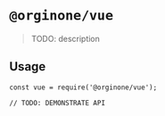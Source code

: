 # `@orginone/vue`

> TODO: description

## Usage

```
const vue = require('@orginone/vue');

// TODO: DEMONSTRATE API
```
